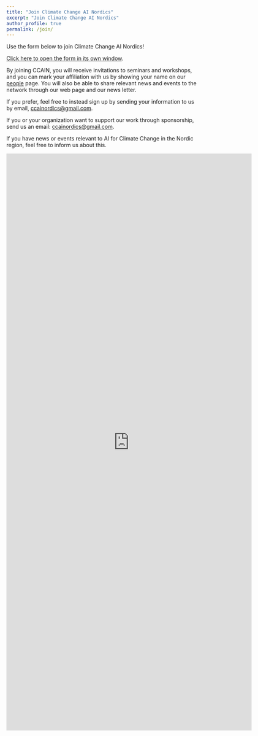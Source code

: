 ```yaml
---
title: "Join Climate Change AI Nordics"
excerpt: "Join Climate Change AI Nordics"
author_profile: true
permalink: /join/
---
```



Use the form below to join Climate Change AI Nordics!

[Click here to open the form in its own window](https://forms.gle/RJ6HgucfwR1eKFfM6).

By joining CCAIN, you will receive invitations to seminars and workshops, and you can mark your affiliation with us by showing your name on our [people](/people/) page. You will also be able to share relevant news and events to the network through our web page and our news letter.

If you prefer, feel free to instead sign up by sending your information to us by email, [ccainordics@gmail.com](mailto:ccainordics@gmail.com).

If you or your organization want to support our work through sponsorship, send us an email: [ccainordics@gmail.com](mailto:ccainordics@gmail.com).

If you have news or events relevant to AI for Climate Change in the Nordic region, feel free to inform us about this.

<iframe src="https://docs.google.com/forms/d/e/1FAIpQLSds9NcE7-f_6ynh_abDOzhwp-DdRoWpiof204UTVTJXcgNvxw/viewform?embedded=true" width="640" height="1505" frameborder="0" marginheight="0" marginwidth="0">Loading…</iframe>

